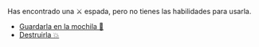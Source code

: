 Has encontrado una ⚔️ espada, pero no tienes las habilidades para usarla.

- [Guardarla en la mochila 💼](2-1A.md)
- [Destruirla 💥](2-1B.md)

